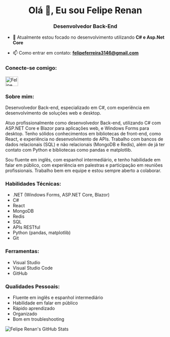 <h1 align="center">Olá 👋, Eu sou Felipe Renan</h1>
<h3 align="center">Desenvolvedor Back-End</h3>

- 🌱 Atualmente estou focado no desenvolvimento utilizando **C# e Asp.Net Core**

- 📫 Como entrar em contato: **felipeferreira3146@gmail.com**

<h3 align="left">Conecte-se comigo:</h3>
<p align="left">
  <a href="https://linkedin.com/in/felipe-renan-9a747a274" target="_blank">
    <img align="center" src="https://raw.githubusercontent.com/rahuldkjain/github-profile-readme-generator/master/src/images/icons/Social/linked-in-alt.svg" alt="Felipe Renan" height="30" width="40" />
  </a>
</p>

<h3 align="left">Sobre mim:</h3>
<p>
Desenvolvedor Back-end, especializado em C#, com experiência em desenvolvimento de soluções web e desktop.

Atuo profissionalmente como desenvolvedor Back-end, utilizando C# com ASP.NET Core e Blazor para aplicações web, e Windows Forms para desktop. Tenho sólidos conhecimentos em bibliotecas de front-end, como React, e experiência no desenvolvimento de APIs. Trabalho com bancos de dados relacionais (SQL) e não relacionais (MongoDB e Redis), além de já ter contato com Python e bibliotecas como pandas e matplotlib.

Sou fluente em inglês, com espanhol intermediário, e tenho habilidade em falar em público, com experiência em palestras e participação em reuniões profissionais. Trabalho bem em equipe e estou sempre aberto a colaborar.
</p>

<h3 align="left">Habilidades Técnicas:</h3>
<ul>
  <li>.NET (Windows Forms, ASP.NET Core, Blazor)</li>
  <li>C#</li>
  <li>React</li>
  <li>MongoDB</li>
  <li>Redis</li>
  <li>SQL</li>
  <li>APIs RESTful</li>
  <li>Python (pandas, matplotlib)</li>
  <li>Git</li>
</ul>

<h3 align="left">Ferramentas:</h3>
<ul>
  <li>Visual Studio</li>
  <li>Visual Studio Code</li>
  <li>GitHub</li>
</ul>

<h3 align="left">Qualidades Pessoais:</h3>
<ul>
  <li>Fluente em inglês e espanhol intermediário</li>
  <li>Habilidade em falar em público</li>
  <li>Rápido aprendizado</li>
  <li>Organizado</li>
  <li>Bom em troubleshooting</li>
</ul>

<p><img align="center" src="https://github-readme-stats.vercel.app/api/top-langs?username=feliperenanfrr&show_icons=true&locale=en&layout=compact" alt="Felipe Renan's GitHub Stats" /></p>
